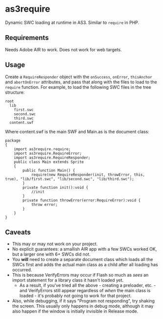 # as3require
Dynamic SWC loading at runtime in AS3. Similar to `require` in PHP.

## Requirements
Needs Adobe AIR to work. Does not work for web targets.

## Usage
Create a `RequireResponder` object with the `onSuccess`, `onError`, `thisAnchor` and `abortOnError` attributes, and pass that along with the files to load to the `require` function.
For example, to load the following SWC files in the tree structure:

```
root
  lib
    first.swc
    second.swc
    third.swc
  content.swf
```

Where content.swf is the main SWF and Main.as is the document class:

```
package
{
    import as3require.require;
    import as3require.RequireError;
    import as3require.RequireResponder;
    public class Main extends Sprite
    {
        public function Main() {
            require(new RequireResponder(init, throwError, this, true), "lib/first.swc", "lib/second.swc", "lib/third.swc");
        }
        private function init():void {
            //init
        }
        private function throwError(error:RequireError):void {
            throw error;
        }
    }
}
```

## Caveats
* This may or may not work on your project. 
* No explicit guarantees: a smallish AIR app with a few SWCs worked OK, but a larger one with 6+ SWCs did not.
* You **will** need to create a separate document class which loads all the SWCs first and adds the actual main class as a child after all loading has occurred.
* This is because VerifyErrors may occur if Flash so much as _sees_ an import statement for a library class it hasn't loaded yet.
  * As a result, if you've tried all the above - creating a preloader, etc. - and VerifyErrors still appear regardless of _when_ the main class is loaded - it's probably not going to work for that project.
* Also, while debugging, if it says "Program not responding", try shaking the screen. This usually only happens in debug mode, although it may also happen if the window is initially invisible in Release mode.
